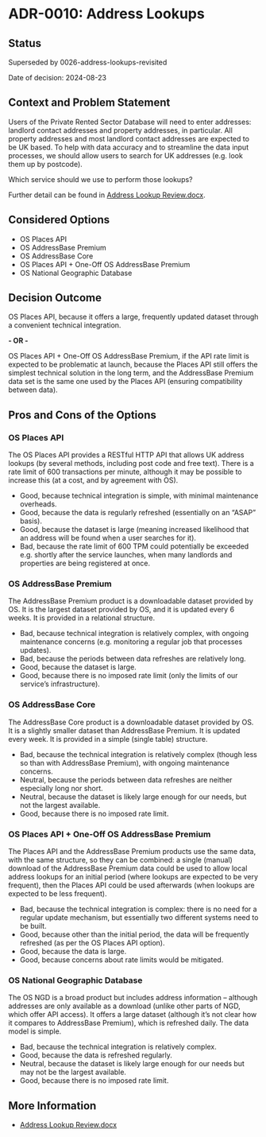 # ADR-0010: Address Lookups

## Status

Superseded by 0026-address-lookups-revisited

Date of decision: 2024-08-23

## Context and Problem Statement

Users of the Private Rented Sector Database will need to enter addresses: landlord contact addresses and property
addresses, in particular. All property addresses and most landlord contact addresses are expected to be UK based. To
help with data accuracy and to streamline the data input processes, we should allow users to search for UK addresses
(e.g. look them up by postcode).

Which service should we use to perform those lookups?

Further detail can be found
in [Address Lookup Review.docx](https://mhclg.sharepoint.com/:w:/s/PrivateRentedSector/ERf5wdYZQUBPvHVCyt6ZJ40BZBwTRo6BflR6fBtdNPAH6A?e=gZKqmQ).

## Considered Options

* OS Places API
* OS AddressBase Premium
* OS AddressBase Core
* OS Places API + One-Off OS AddressBase Premium
* OS National Geographic Database

## Decision Outcome

OS Places API, because it offers a large, frequently updated dataset through a convenient technical integration.

**- OR -**

OS Places API + One-Off OS AddressBase Premium, if the API rate limit is expected to be problematic at launch, because
the Places API still offers the simplest technical solution in the long term, and the AddressBase Premium data set is
the same one used by the Places API (ensuring compatibility between data).

## Pros and Cons of the Options

### OS Places API

The OS Places API provides a RESTful HTTP API that allows UK address lookups (by several methods, including post code
and free text). There is a rate limit of 600 transactions per minute, although it may be possible to increase this (at a
cost, and by agreement with OS).

* Good, because technical integration is simple, with minimal maintenance overheads.
* Good, because the data is regularly refreshed (essentially on an “ASAP” basis).
* Good, because the dataset is large (meaning increased likelihood that an address will be found when a user searches
  for it).
* Bad, because the rate limit of 600 TPM could potentially be exceeded e.g. shortly after the service launches, when
  many landlords and properties are being registered at once.

### OS AddressBase Premium

The AddressBase Premium product is a downloadable dataset provided by OS. It is the largest dataset provided by OS, and
it is updated every 6 weeks. It is provided in a relational structure.

* Bad, because technical integration is relatively complex, with ongoing maintenance concerns (e.g. monitoring a regular
  job that processes updates).
* Bad, because the periods between data refreshes are relatively long.
* Good, because the dataset is large.
* Good, because there is no imposed rate limit (only the limits of our service’s infrastructure).

### OS AddressBase Core

The AddressBase Core product is a downloadable dataset provided by OS. It is a slightly smaller dataset than AddressBase
Premium. It is updated every week. It is provided in a simple (single table) structure.

* Bad, because the technical integration is relatively complex (though less so than with AddressBase Premium), with
  ongoing maintenance concerns.
* Neutral, because the periods between data refreshes are neither especially long nor short.
* Neutral, because the dataset is likely large enough for our needs, but not the largest available.
* Good, because there is no imposed rate limit.

### OS Places API + One-Off OS AddressBase Premium

The Places API and the AddressBase Premium products use the same data, with the same structure, so they can be combined:
a single (manual) download of the AddressBase Premium data could be used to allow local address lookups for an initial
period (where lookups are expected to be very frequent), then the Places API could be used afterwards (when lookups are
expected to be less frequent).

* Bad, because the technical integration is complex: there is no need for a regular update mechanism, but essentially
  two different systems need to be built.
* Good, because other than the initial period, the data will be frequently refreshed (as per the OS Places API option).
* Good, because the data is large.
* Good, because concerns about rate limits would be mitigated.

### OS National Geographic Database

The OS NGD is a broad product but includes address information – although addresses are only available as a download
(unlike other parts of NGD, which offer API access). It offers a large dataset (although it’s not clear how it compares
to AddressBase Premium), which is refreshed daily. The data model is simple.

* Bad, because the technical integration is relatively complex.
* Good, because the data is refreshed regularly.
* Neutral, because the dataset is likely large enough for our needs but may not be the largest available.
* Good, because there is no imposed rate limit.

## More Information

* [Address Lookup Review.docx](https://mhclg.sharepoint.com/:w:/s/PrivateRentedSector/ERf5wdYZQUBPvHVCyt6ZJ40BZBwTRo6BflR6fBtdNPAH6A?e=gZKqmQ)